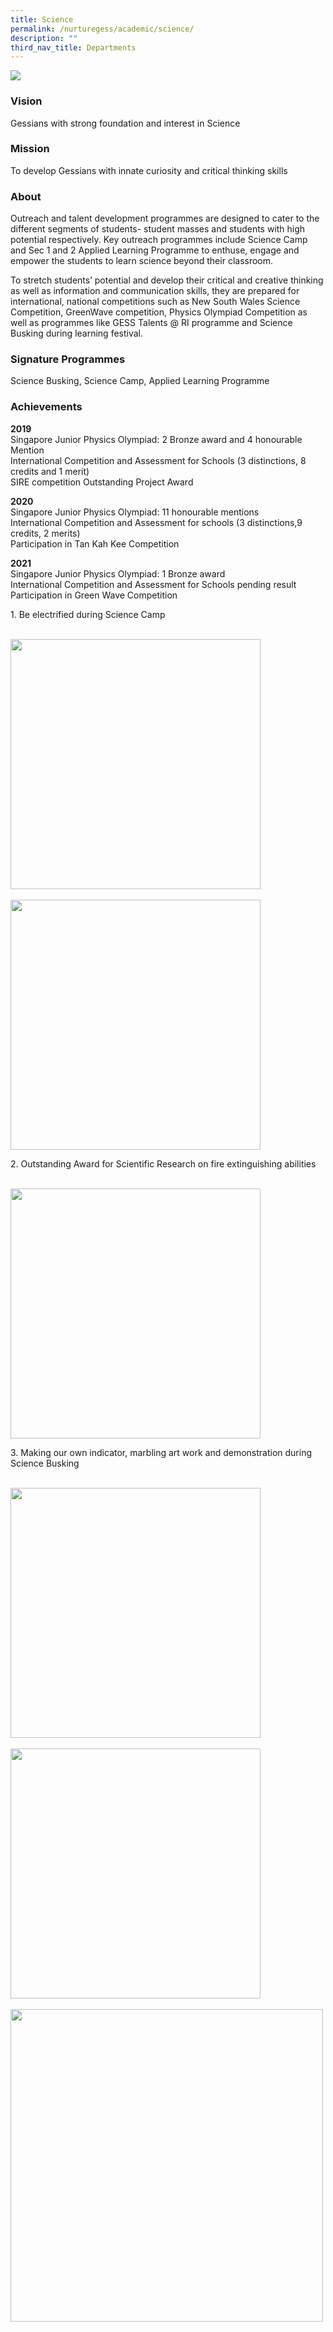 ```yaml
---
title: Science
permalink: /nurturegess/academic/science/
description: ""
third_nav_title: Departments
---
```

![](/images/Science-5-scaled.jpeg)

### Vision

Gessians with strong foundation and interest in Science

### Mission

To develop Gessians with innate curiosity and critical thinking skills

### About

Outreach and talent development programmes are designed to cater to the different segments of students- student masses and students with high potential respectively. Key outreach programmes include Science Camp and Sec 1 and 2 Applied Learning Programme to enthuse, engage and empower the students to learn science beyond their classroom.

To stretch students’ potential and develop their critical and creative thinking as well as information and communication skills, they are prepared for international, national competitions such as New South Wales Science Competition, GreenWave competition, Physics Olympiad Competition as well as programmes like GESS Talents @ RI programme and Science Busking during learning festival.

### Signature Programmes

Science Busking, Science Camp, Applied Learning Programme

### Achievements

**2019**  
Singapore Junior Physics Olympiad: 2 Bronze award and 4 honourable Mention  
International Competition and Assessment for Schools (3 distinctions, 8 credits and 1 merit)  
SIRE competition Outstanding Project Award

**2020**  
Singapore Junior Physics Olympiad: 11 honourable mentions  
International Competition and Assessment for schools (3 distinctions,9 credits, 2 merits)  
Participation in Tan Kah Kee Competition

**2021**  
Singapore Junior Physics Olympiad: 1 Bronze award  
International Competition and Assessment for Schools pending result  
Participation in Green Wave Competition

1\. Be electrified during Science Camp

<br>
<img src="/images/Science-1-150x150.png" 
         style="width:400px"
	/>
<br>
<br>
<img src="/images/Science-2-150x150.png" 
         style="width:400px"
	/>
<br>


2\. Outstanding Award for Scientific Research on fire extinguishing abilities

<br>
<img src="/images/Science-3-150x150.png" 
         style="width:400px"
	/>
<br>


3\. Making our own indicator, marbling art work and demonstration during Science Busking

<br>
<img src="/images/Science-4-150x150.png" 
         style="width:400px"
	/>
<br>

<br>
<img src="/images/Science-5-150x150.png" 
         style="width:400px"
	/>
<br>

<br>
<img src="/images/Science-6-150x150.png" 
         style="width:500px"
	/>
<br>
